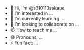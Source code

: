 - 👋 Hi, I’m @s310113sakaue
- 👀 I’m interested in ...
- 🌱 I’m currently learning ...
- 💞️ I’m looking to collaborate on ...
- 📫 How to reach me ...
- 😄 Pronouns: ...
- ⚡ Fun fact: ...

<!---
s310113sakaue/s310113sakaue is a ✨ special ✨ repository because its `README.md` (this file) appears on your GitHub profile.
You can click the Preview link to take a look at your changes.
--->
